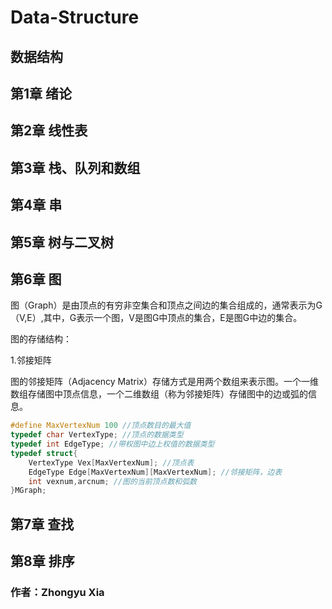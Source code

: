 # Data-Structure
## 数据结构

## 第1章 绪论

## 第2章 线性表

## 第3章 栈、队列和数组

## 第4章 串

## 第5章 树与二叉树

## 第6章 图

图（Graph）是由顶点的有穷非空集合和顶点之间边的集合组成的，通常表示为G（V,E）,其中，G表示一个图，V是图G中顶点的集合，E是图G中边的集合。

图的存储结构：

1.邻接矩阵

图的邻接矩阵（Adjacency Matrix）存储方式是用两个数组来表示图。一个一维数组存储图中顶点信息，一个二维数组（称为邻接矩阵）存储图中的边或弧的信息。

```c
#define MaxVertexNum 100 //顶点数目的最大值
typedef char VertexType; //顶点的数据类型
typedef int EdgeType; //带权图中边上权值的数据类型
typedef struct{
	VertexType Vex[MaxVertexNum]; //顶点表
	EdgeType Edge[MaxVertexNum][MaxVertexNum]; //邻接矩阵，边表
	int vexnum,arcnum; //图的当前顶点数和弧数
}MGraph;
```





## 第7章 查找

## 第8章 排序

### 作者：Zhongyu Xia
